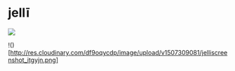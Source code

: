 
# jellī

![](http://res.cloudinary.com/df9oqycdp/image/upload/v1507309045/jellilogo-min_gwcdky.gif)

!()[http://res.cloudinary.com/df9oqycdp/image/upload/v1507309081/jelliscreenshot_itgyjn.png]
